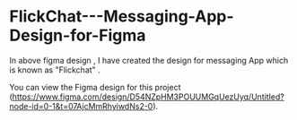 # FlickChat---Messaging-App-Design-for-Figma
In above figma design , I have created the design for messaging App which is known as "Flickchat" .

You can view the Figma design for this project (https://www.figma.com/design/D54NZpHM3POUUMGqUezUyq/Untitled?node-id=0-1&t=07AjcMmRhyiwdNs2-0).

